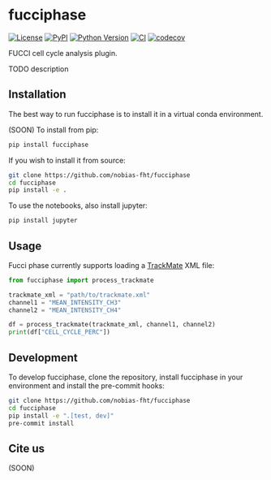 # fucciphase

[![License](https://img.shields.io/pypi/l/fucciphase.svg?color=green)](https://github.com/nobias-fht/fucciphase/raw/main/LICENSE)
[![PyPI](https://img.shields.io/pypi/v/fucciphase.svg?color=green)](https://pypi.org/project/fucciphase)
[![Python Version](https://img.shields.io/pypi/pyversions/fucciphase.svg?color=green)](https://python.org)
[![CI](https://github.com/nobias-fht/fucciphase/actions/workflows/ci.yml/badge.svg)](https://github.com/nobias-fht/fucciphase/actions/workflows/ci.yml)
[![codecov](https://codecov.io/gh/nobias-fht/fucciphase/branch/main/graph/badge.svg)](https://codecov.io/gh/nobias-fht/fucciphase)

FUCCI cell cycle analysis plugin.

TODO description

## Installation

The best way to run fucciphase is to install it in a virtual conda environment.

(SOON) To install from pip:

```bash
pip install fucciphase
```

If you wish to install it from source:
    
```bash
git clone https://github.com/nobias-fht/fucciphase
cd fucciphase
pip install -e .
```

To use the notebooks, also install jupyter:
    
```bash
pip install jupyter
```


## Usage

Fucci phase currently supports loading a 
[TrackMate](https://imagej.net/plugins/trackmate/) XML file:

```python
from fucciphase import process_trackmate

trackmate_xml = "path/to/trackmate.xml"
channel1 = "MEAN_INTENSITY_CH3"
channel2 = "MEAN_INTENSITY_CH4"

df = process_trackmate(trackmate_xml, channel1, channel2)
print(df["CELL_CYCLE_PERC"])
```

## Development
To develop fucciphase, clone the repository, install fucciphase in your environment
and install the pre-commit hooks:

```bash
git clone https://github.com/nobias-fht/fucciphase
cd fucciphase
pip install -e ".[test, dev]"
pre-commit install
```

## Cite us

(SOON)